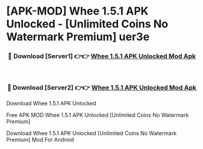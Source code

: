 # [APK-MOD] Whee 1.5.1 APK Unlocked - [Unlimited Coins No Watermark Premium] uer3e



<div align="center">
<h3>🔴 Download [Server1] 👉👉 <a href="https://momento.my/?title=Whee_1.5.1_APK_Unlocked">Whee 1.5.1 APK Unlocked Mod Apk</a></h3><br>

<h3>🔴 Download [Server2] 👉👉 <a href="https://momento.my/?title=Whee_1.5.1_APK_Unlocked">Whee 1.5.1 APK Unlocked Mod Apk</a></h3>
</div>



Download Whee 1.5.1 APK Unlocked 

Free APK MOD Whee 1.5.1 APK Unlocked [Unlimited Coins No Watermark Premium]

Download Whee 1.5.1 APK Unlocked [Unlimited Coins No Watermark Premium] Mod For Android
